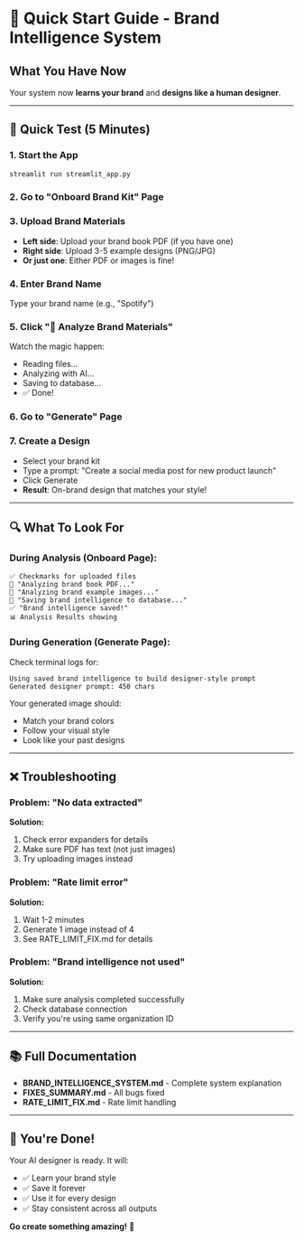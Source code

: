 # 🚀 Quick Start Guide - Brand Intelligence System

## What You Have Now

Your system now **learns your brand** and **designs like a human designer**.

---

## 🎯 Quick Test (5 Minutes)

### **1. Start the App**
```bash
streamlit run streamlit_app.py
```

### **2. Go to "Onboard Brand Kit" Page**

### **3. Upload Brand Materials**
- **Left side**: Upload your brand book PDF (if you have one)
- **Right side**: Upload 3-5 example designs (PNG/JPG)
- **Or just one**: Either PDF or images is fine!

### **4. Enter Brand Name**
Type your brand name (e.g., "Spotify")

### **5. Click "🧠 Analyze Brand Materials"**
Watch the magic happen:
- Reading files...
- Analyzing with AI...
- Saving to database...
- ✅ Done!

### **6. Go to "Generate" Page**

### **7. Create a Design**
- Select your brand kit
- Type a prompt: "Create a social media post for new product launch"
- Click Generate
- **Result**: On-brand design that matches your style!

---

## 🔍 What To Look For

### **During Analysis (Onboard Page):**
```
✅ Checkmarks for uploaded files
📄 "Analyzing brand book PDF..."
🎨 "Analyzing brand example images..."
💾 "Saving brand intelligence to database..."
✅ "Brand intelligence saved!"
📊 Analysis Results showing
```

### **During Generation (Generate Page):**
Check terminal logs for:
```
Using saved brand intelligence to build designer-style prompt
Generated designer prompt: 450 chars
```

Your generated image should:
- Match your brand colors
- Follow your visual style
- Look like your past designs

---

## ❌ Troubleshooting

### **Problem: "No data extracted"**
**Solution:**
1. Check error expanders for details
2. Make sure PDF has text (not just images)
3. Try uploading images instead

### **Problem: "Rate limit error"**
**Solution:**
1. Wait 1-2 minutes
2. Generate 1 image instead of 4
3. See RATE_LIMIT_FIX.md for details

### **Problem: "Brand intelligence not used"**
**Solution:**
1. Make sure analysis completed successfully
2. Check database connection
3. Verify you're using same organization ID

---

## 📚 Full Documentation

- **BRAND_INTELLIGENCE_SYSTEM.md** - Complete system explanation
- **FIXES_SUMMARY.md** - All bugs fixed
- **RATE_LIMIT_FIX.md** - Rate limit handling

---

## 🎉 You're Done!

Your AI designer is ready. It will:
- ✅ Learn your brand style
- ✅ Save it forever
- ✅ Use it for every design
- ✅ Stay consistent across all outputs

**Go create something amazing!** 🚀
